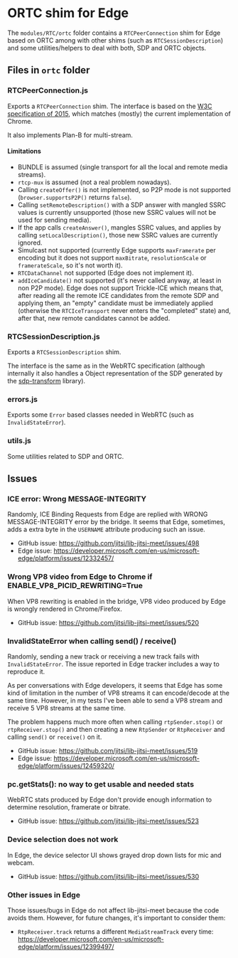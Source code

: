 # ORTC shim for Edge

The `modules/RTC/ortc` folder contains a `RTCPeerConnection` shim for Edge based on ORTC among with other shims (such as `RTCSessionDescription`) and some utilities/helpers to deal with both, SDP and ORTC objects.


## Files in `ortc` folder


### RTCPeerConnection.js

Exports a `RTCPeerConnection` shim. The interface is based on the [W3C specification of 2015](https://www.w3.org/TR/2015/WD-webrtc-20150210/), which matches (mostly) the current implementation of Chrome.

It also implements Plan-B for multi-stream.


#### Limitations

* BUNDLE is assumed (single transport for all the local and remote media streams).
* `rtcp-mux` is assumed (not a real problem nowadays).
* Calling `createOffer()` is not implemented, so P2P mode is not supported (`browser.supportsP2P()` returns `false`).
* Calling `setRemoteDescription()` with a SDP answer with mangled SSRC values is currently unsupported (those new SSRC values will not be used for sending media).
* If the app calls `createAnswer()`, mangles SSRC values, and applies by calling `setLocalDescription()`, those new SSRC values are currently ignored.
* Simulcast not supported (currently Edge supports `maxFramerate` per encoding but it does not support `maxBitrate`, `resolutionScale` or `framerateScale`, so it's not worth it).
* `RTCDataChannel` not supported (Edge does not implement it).
* `addIceCandidate()` not supported (it's never called anyway, at least in non P2P mode). Edge does not support Trickle-ICE which means that, after reading all the remote ICE candidates from the remote SDP and applying them, an "empty" candidate must be immediately applied (otherwise the `RTCIceTransport` never enters the "completed" state) and, after that, new remote candidates cannot be added.


### RTCSessionDescription.js

Exports a `RTCSessionDescription` shim.

The interface is the same as in the WebRTC specification (although internally it also handles a Object representation of the SDP generated by the [sdp-transform](https://www.npmjs.com/package/sdp-transform) library).


### errors.js

Exports some `Error` based classes needed in WebRTC (such as `InvalidStateError`).


### utils.js

Some utilities related to SDP and ORTC.


## Issues


### ICE error: Wrong MESSAGE-INTEGRITY

Randomly, ICE Binding Requests from Edge are replied with WRONG MESSAGE-INTEGRITY error by the bridge. It seems that Edge, sometimes, adds a extra byte in the `USERNAME` attribute producing such an issue.

* GitHub issue: https://github.com/jitsi/lib-jitsi-meet/issues/498
* Edge issue: https://developer.microsoft.com/en-us/microsoft-edge/platform/issues/12332457/


### Wrong VP8 video from Edge to Chrome if ENABLE_VP8_PICID_REWRITING=True

When VP8 rewriting is enabled in the bridge, VP8 video produced by Edge is wrongly rendered in Chrome/Firefox.

* GitHub issue: https://github.com/jitsi/lib-jitsi-meet/issues/520


### InvalidStateError when calling send() / receive()

Randomly, sending a new track or receiving a new track fails with `InvalidStateError`. The issue reported in Edge tracker includes a way to reproduce it.

As per conversations with Edge developers, it seems that Edge has some kind of limitation in the number of VP8 streams it can encode/decode at the same time. However, in my tests I've been able to send a VP8 stream and receive 5 VP8 streams at the same time.

The problem happens much more often when calling `rtpSender.stop()` or `rtpReceiver.stop()` and then creating a new `RtpSender` or `RtpReceiver` and calling `send()` or `receive()` on it.

* GitHub issue: https://github.com/jitsi/lib-jitsi-meet/issues/519
* Edge issue: https://developer.microsoft.com/en-us/microsoft-edge/platform/issues/12459320/


### pc.getStats(): no way to get usable and needed stats

WebRTC stats produced by Edge don't provide enough information to determine resolution, framerate or bitrate.

* GitHub issue: https://github.com/jitsi/lib-jitsi-meet/issues/523


### Device selection does not work

In Edge, the device selector UI shows grayed drop down lists for mic and webcam.

* GitHub issue: https://github.com/jitsi/lib-jitsi-meet/issues/530


### Other issues in Edge

Those issues/bugs in Edge do not affect lib-jitsi-meet because the code avoids them. However, for future changes, it's important to consider them:

* `RtpReceiver.track` returns a different `MediaStreamTrack` every time: https://developer.microsoft.com/en-us/microsoft-edge/platform/issues/12399497/
